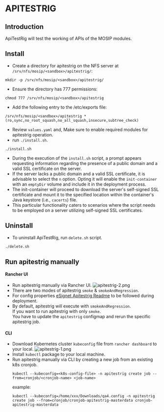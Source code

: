 # APITESTRIG

## Introduction
ApiTestRig will test the working of APIs of the MOSIP modules.
## Install
* Create a directory for apitestrig on the NFS server at `/srv/nfs/mosip/<sandbox>/apitestrig/`:
```
mkdir -p /srv/nfs/mosip/<sandbox>/apitestrig/
```
* Ensure the directory has 777 permissions:
```
chmod 777 /srv/nfs/mosip/<sandbox>/apitestrig
```
* Add the following entry to the /etc/exports file:
```
/srv/nfs/mosip/<sandbox>/apitestrig *(ro,sync,no_root_squash,no_all_squash,insecure,subtree_check)
```
* Review `values.yaml` and, Make sure to enable required modules for apitestrig operation.
* run `./install.sh`.
```
./install.sh
```

* During the execution of the `install.sh` script, a prompt appears requesting information regarding the presence of a public domain and a valid SSL certificate on the server.
* If the server lacks a public domain and a valid SSL certificate, it is advisable to select the `n` option. Opting it will enable the `init-container` with an `emptyDir` volume and include it in the deployment process.
* The init-container will proceed to download the server's self-signed SSL certificate and mount it to the specified location within the container's Java keystore (i.e., `cacerts`) file.
* This particular functionality caters to scenarios where the script needs to be employed on a server utilizing self-signed SSL certificates.

## Uninstall
* To uninstall ApiTestRig, run `delete.sh` script.
```sh
./delete.sh 
```

## Run apitestrig manually

#### Rancher UI
* Run apitestrig manually via Rancher UI.
  ![apitestrig-2.png](../../docs/apitestrig-2.png)
* There are two modes of apitestrig `smoke` & `smokeAndRegression`.
* For config properties [eSignet Apitestrig Readme](https://github.com/mosip/esignet/blob/release-1.6.x/api-test/README.md) to be followed during deployment.
* By default, apitestrig will execute with `smokeAndRegression`. <br>
  If you want to run apitestrig with only `smoke`. <br>
  You have to update the `apitestrig` configmap and rerun the specific apitestrig job.

#### CLI
* Download Kubernetes cluster `kubeconfig` file from `rancher dashboard` to your local.
  ![apitestrig-1.png](../../docs/apitestrig-1.png)
* Install `kubectl` package to your local machine.
* Run apitestrig manually via CLI by creating a new job from an existing k8s cronjob.
  ```
  kubectl --kubeconfig=<k8s-config-file> -n apitestrig create job --from=cronjob/<cronjob-name> <job-name>
  ```
  example:
  ```
  kubectl --kubeconfig=/home/xxx/Downloads/qa4.config -n apitestrig create job --from=cronjob/cronjob-apitestrig-masterdata cronjob-apitestrig-masterdata
  ```
